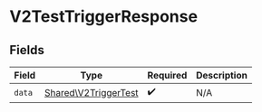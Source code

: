 # V2TestTriggerResponse


## Fields

| Field                                                        | Type                                                         | Required                                                     | Description                                                  |
| ------------------------------------------------------------ | ------------------------------------------------------------ | ------------------------------------------------------------ | ------------------------------------------------------------ |
| `data`                                                       | [Shared\V2TriggerTest](../../Models/Shared/V2TriggerTest.md) | :heavy_check_mark:                                           | N/A                                                          |